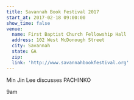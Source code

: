 ```yaml
---
title: Savannah Book Festival 2017
start_at: 2017-02-18 09:00:00
show_time: false
venue:
  name: First Baptist Church Fellowship Hall
  address: 102 West McDonough Street
  city: Savannah
  state: GA
  zip:
  link: 'http://www.savannahbookfestival.org'
---
```



Min Jin Lee discusses PACHINKO

9am